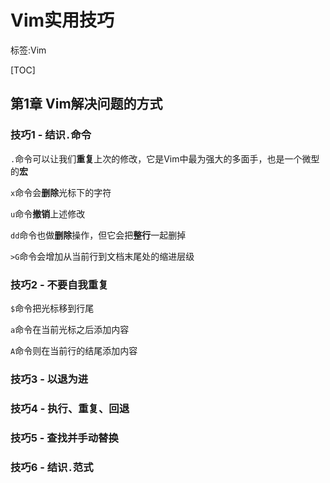 # Vim实用技巧

标签:Vim

[TOC]

## 第1章 Vim解决问题的方式

### 技巧1 - 结识`.`命令

`.`命令可以让我们**重复**上次的修改，它是Vim中最为强大的多面手，也是一个微型的**宏**

`x`命令会**删除**光标下的字符

`u`命令**撤销**上述修改

`dd`命令也做**删除**操作，但它会把**整行**一起删掉

`>G`命令会增加从当前行到文档末尾处的缩进层级

### 技巧2 - 不要自我重复

`$`命令把光标移到行尾

`a`命令在当前光标之后添加内容

`A`命令则在当前行的结尾添加内容

### 技巧3 - 以退为进

### 技巧4 - 执行、重复、回退

### 技巧5 - 查找并手动替换

### 技巧6 - 结识`.`范式